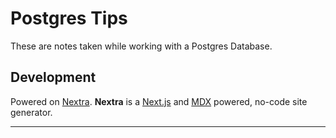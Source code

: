 # Postgres Tips
These are notes taken while working with a Postgres Database.


## Development
Powered on [Nextra](https://nextra.site/). **Nextra** is a [Next.js](https://nextjs.org) and [MDX](https://mdxjs.com) powered, no-code site generator.

---
